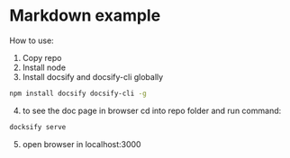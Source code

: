 # Markdown example

How to use:

1. Copy repo
1. Install node
1. Install docsify and docsify-cli globally

```bash
npm install docsify docsify-cli -g
```

4. to see the doc page in browser cd into repo folder and run command:

```bash
docksify serve
```

5. open browser in localhost:3000
